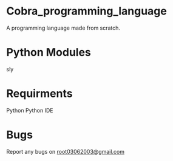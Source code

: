 # Cobra_programming_language
A programming language made from scratch.

# Python Modules
sly

# Requirments
Python
Python IDE

# Bugs
Report any bugs on root03062003@gmail.com
